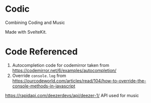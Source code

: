 # Codic

Combining Coding and Music

Made with SvelteKit.

# Code Referenced

1. Autocompletion code for codemirror taken from https://codemirror.net/6/examples/autocompletion/
2. Override `console.log` from https://ourcodeworld.com/articles/read/104/how-to-override-the-console-methods-in-javascript

https://rapidapi.com/deezerdevs/api/deezer-1/ API used for music
